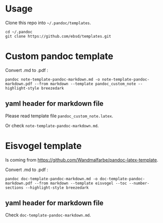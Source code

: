 # Usage

Clone this repo into `~/.pandoc/templates`.

```
cd ~/.pandoc
git clone https://github.com/ebsd/templates.git
```

# Custom pandoc template

Convert .md to .pdf :

```
pandoc note-template-pandoc-markdown.md -o note-template-pandoc-markdown.pdf --from markdown --template pandoc_custom_note --highlight-style breezedark
```

## yaml header for markdown file

Please read template file `pandoc_custom_note.latex`.

Or check `note-template-pandoc-markdown.md`.

# Eisvogel template

Is coming from https://github.com/Wandmalfarbe/pandoc-latex-template.

Convert .md to .pdf :

```
pandoc doc-template-pandoc-markdown.md -o doc-template-pandoc-markdown.pdf --from markdown --template eisvogel --toc --number-sections --highlight-style breezedark
```

## yaml header for markdown file

Check `doc-template-pandoc-markdown.md`.

